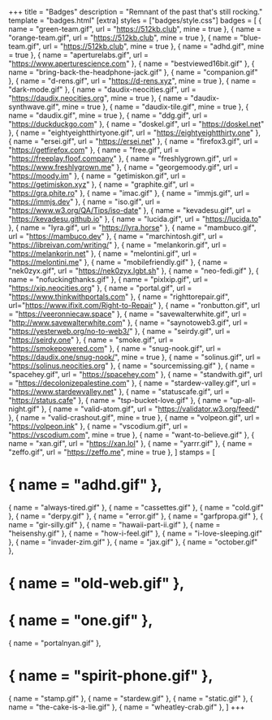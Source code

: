 +++
title = "Badges"
description = "Remnant of the past that's still rocking."
template = "badges.html"
[extra]
styles = ["badges/style.css"]
badges = [
  { name = "green-team.gif", url = "https://512kb.club", mine = true },
  { name = "orange-team.gif", url = "https://512kb.club", mine = true },
  { name = "blue-team.gif", url = "https://512kb.club", mine = true },
  { name = "adhd.gif", mine = true },
  { name = "aperturelabs.gif", url = "https://www.aperturescience.com" },
  { name = "bestviewed16bit.gif" },
  { name = "bring-back-the-headphone-jack.gif" },
  { name = "companion.gif" },
  { name = "d-rens.gif", url = "https://d-rens.xyz", mine = true },
  { name = "dark-mode.gif" },
  { name = "daudix-neocities.gif", url = "https://daudix.neocities.org", mine = true },
  { name = "daudix-synthwave.gif", mine = true },
  { name = "daudix-tile.gif", mine = true },
  { name = "daudix.gif", mine = true },
  { name = "ddg.gif", url = "https://duckduckgo.com" },
  { name = "doskel.gif", url = "https://doskel.net" },
  { name = "eightyeightthirtyone.gif", url = "https://eightyeightthirty.one" },
  { name = "ersei.gif", url = "https://ersei.net" },
  { name = "firefox3.gif", url = "https://getfirefox.com" },
  { name = "free.gif", url = "https://freeplay.floof.company" },
  { name = "freshlygrown.gif", url = "https://www.freshlygrown.me" },
  { name = "georgemoody.gif", url = "https://moody.im" },
  { name = "getimiskon.gif", url = "https://getimiskon.xyz" },
  { name = "graphite.gif", url = "https://gra.phite.ro" },
  { name = "imac.gif" },
  { name = "immjs.gif", url = "https://immjs.dev" },
  { name = "iso.gif", url = "https://www.w3.org/QA/Tips/iso-date" },
  { name = "kevadesu.gif", url = "https://kevadesu.github.io" },
  { name = "lucida.gif", url = "https://lucida.to" },
  { name = "lyra.gif", url = "https://lyra.horse" },
  { name = "mambuco.gif", url = "https://mambuco.dev" },
  { name = "marchintosh.gif", url = "https://libreivan.com/writing/" },
  { name = "melankorin.gif", url = "https://melankorin.net" },
  { name = "melontini.gif", url = "https://melontini.me" },
  { name = "mobilefriendly.gif" },
  { name = "nek0zyx.gif", url = "https://nek0zyx.lgbt.sh" },
  { name = "neo-fedi.gif" },
  { name = "nofuckingthanks.gif" },
  { name = "pixlxip.gif", url = "https://xip.neocities.org" },
  { name = "portal.gif", url = "https://www.thinkwithportals.com" },
  { name = "righttorepair.gif", url="https://www.ifixit.com/Right-to-Repair" },
  { name = "ronbutton.gif", url = "https://veeronniecaw.space" },
  { name = "savewalterwhite.gif", url = "http://www.savewalterwhite.com" },
  { name = "saynotoweb3.gif", url = "https://yesterweb.org/no-to-web3/" },
  { name = "seirdy.gif", url = "https://seirdy.one" },
  { name = "smoke.gif", url = "https://smokepowered.com" },
  { name = "snug-nook.gif", url = "https://daudix.one/snug-nook/", mine = true },
  { name = "solinus.gif", url = "https://solinus.neocities.org" },
  { name = "sourcemissing.gif" },
  { name = "spacehey.gif", url = "https://spacehey.com" },
  { name = "standwith.gif", url = "https://decolonizepalestine.com" },
  { name = "stardew-valley.gif", url = "https://www.stardewvalley.net" },
  { name = "statuscafe.gif", url = "https://status.cafe" },
  { name = "tsp-bucket-love.gif" },
  { name = "up-all-night.gif" },
  { name = "valid-atom.gif", url = "https://validator.w3.org/feed/" },
  { name = "valid-crashout.gif", mine = true },
  { name = "volpeon.gif", url = "https://volpeon.ink" },
  { name = "vscodium.gif", url = "https://vscodium.com", mine = true },
  { name = "want-to-believe.gif" },
  { name = "xan.gif", url = "https://xan.lol" },
  { name = "yarrr.gif" },
  { name = "zeffo.gif", url = "https://zeffo.me", mine = true },
]
stamps = [
  # { name = "adhd.gif" },
  { name = "always-tired.gif" },
  { name = "cassettes.gif" },
  { name = "cold.gif" },
  { name = "derpy.gif" },
  { name = "error.gif" },
  { name = "garfpropa.gif" },
  { name = "gir-silly.gif" },
  { name = "hawaii-part-ii.gif" },
  { name = "heisenshy.gif" },
  { name = "how-i-feel.gif" },
  { name = "i-love-sleeping.gif" },
  { name = "invader-zim.gif" },
  { name = "jax.gif" },
  { name = "october.gif" },
  # { name = "old-web.gif" },
  # { name = "one.gif" },
  { name = "portalnyan.gif" },
  # { name = "spirit-phone.gif" },
  { name = "stamp.gif" },
  { name = "stardew.gif" },
  { name = "static.gif" },
  { name = "the-cake-is-a-lie.gif" },
  { name = "wheatley-crab.gif" },
]
+++
